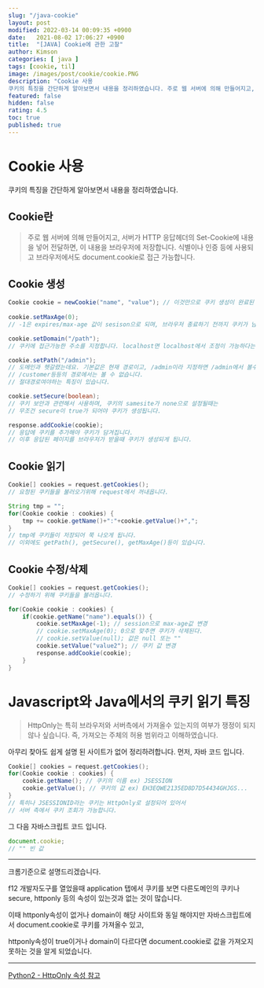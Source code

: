 ```yaml
---
slug: "/java-cookie"
layout: post
modified: 2022-03-14 00:09:35 +0900
date:   2021-08-02 17:06:27 +0900
title:  "[JAVA] Cookie에 관한 고찰"
author: Kimson
categories: [ java ]
tags: [cookie, til]
image: /images/post/cookie/cookie.PNG
description: "Cookie 사용
쿠키의 특징을 간단하게 알아보면서 내용을 정리하였습니다. 주로 웹 서버에 의해 만들어지고, 서버가 HTTP 응답헤더의 Set-Cookie에 내용을 넣어 전달하면, 이 내용을 브라우저에 저장합니다."
featured: false
hidden: false
rating: 4.5
toc: true
published: true
---
```


# Cookie 사용

쿠키의 특징을 간단하게 알아보면서 내용을 정리하였습니다.

## Cookie란

> 주로 웹 서버에 의해 만들어지고, 서버가 HTTP 응답헤더의 Set-Cookie에 내용을 넣어 전달하면, 이 내용을 브라우저에 저장합니다.
>식별이나 인증 등에 사용되고 브라우저에서도 document.cookie로 접근 가능합니다.

## Cookie 생성

```java
Cookie cookie = newCookie("name", "value"); // 이것만으로 쿠키 생성이 완료된 것이 아닙니다.
​
cookie.setMaxAge(0);
// -1은 expires/max-age 값이 sesison으로 되며, 브라우저 종료하기 전까지 쿠키가 남아있게 됩니다.

cookie.setDomain("/path");
// 쿠키에 접근가능한 주소를 지정합니다. localhost면 localhost에서 조정이 가능하다는 이야기입니다.

cookie.setPath("/admin");
// 도메인과 헷갈렸는데요. 기본값은 현재 경로이고, /admin이라 지정하면 /admin에서 볼수있지만
// /customer등등의 경로에서는 볼 수 없습니다.
// 절대경로여야하는 특징이 있습니다.

cookie.setSecure(boolean);
// 쿠키 보안과 관련해서 사용하며, 쿠키의 samesite가 none으로 설정될때는
// 무조건 secure이 true가 되어야 쿠키가 생성됩니다.

response.addCookie(cookie);
// 응답에 쿠키를 추가해야 쿠키가 담겨집니다.
// 이후 응답된 페이지를 브라우저가 받을때 쿠키가 생성되게 됩니다.
```

## Cookie 읽기

```java
Cookie[] cookies = request.getCookies();
// 요청된 쿠키들을 불러오기위해 request에서 꺼내옵니다.

String tmp = "";
for(Cookie cookie : cookies) {
    tmp += cookie.getName()+":"+cookie.getValue()+",";
}
// tmp에 쿠키들이 저장되어 쭉 나오게 됩니다.
// 이외에도 getPath(), getSecure(), getMaxAge()등이 있습니다.
```

## Cookie 수정/삭제

```java
Cookie[] cookies = request.getCookies();
// 수정하기 위해 쿠키들을 불러옵니다.

for(Cookie cookie : cookies) {
    if(cookie.getName("name").equals()) {
        cookie.setMaxAge(-1); // session으로 max-age값 변경
        // cookie.setMaxAge(0); 0으로 맞추면 쿠키가 삭제된다.
        // cookie.setValue(null); 값은 null 또는 ""
        cookie.setValue("value2"); // 쿠키 값 변경
        response.addCookie(cookie);
    }
}
```

# Javascript와 Java에서의 쿠키 읽기 특징

>HttpOnly는 특히 브라우저와 서버측에서 가져올수 있는지의 여부가 쟁정이 되지 않나 싶습니다. 즉, 가져오는 주체의 허용 범위라고 이해하였습니다.

아무리 찾아도 쉽게 설명 된 사이트가 없어 정리하려합니다. 먼저, 자바 코드 입니다.

```java
Cookie[] cookies = request.getCookies();
for(Cookie cookie : cookies) {
    cookie.getName(); // 쿠키의 이름 ex) JSESSION
    cookie.getValue(); // 쿠키의 값 ex) EH3EQWE2135ED8D7D54434GHJGS...
}
// 특히나 JSESSIONID라는 쿠키는 HttpOnly로 설정되어 있어서
// 서버 측에서 쿠키 조회가 가능합니다.
```

그 다음 자바스크립트 코드 입니다.

```javascript
document.cookie;
// "" 빈 값
```

-----

크롬기준으로 설명드리겠습니다.

f12 개발자도구를 열었을때 application 탭에서 쿠키를 보면 다른도메인의 쿠키나 secure, httponly 등의 속성이 있는것과 없는 것이 많습니다.

이때 httponly속성이 없거나 domain이 해당 사이트와 동일 해야지만 자바스크립트에서 document.cookie로 쿠키를 가져올수 있고,

httponly속성이 true이거나 domain이 다르다면 document.cookie로 값을 가져오지 못하는 것을 알게 되었습니다.

-----

[Python2 - HttpOnly 속성 참고](https://www.python2.net/questions-200084.htm)